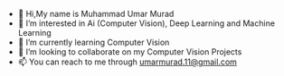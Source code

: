 - 👋 Hi,My name is Muhammad Umar Murad
- 👀 I’m interested in Ai (Computer Vision), Deep Learning and Machine Learning
- 🌱 I’m currently learning Computer Vision
- 💞️ I’m looking to collaborate on my Computer Vision Projects
- 📫 You can reach to me through umarmurad.11@gmail.com


<!---
umarmurad11/umarmurad11 is a ✨ special ✨ repository because its `README.md` (this file) appears on your GitHub profile.
You can click the Preview link to take a look at your changes.
--->

